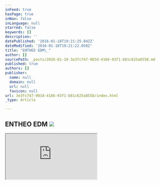 ```yaml
---
inFeed: true
hasPage: true
inNav: false
inLanguage: null
starred: false
keywords: []
description: ''
datePublished: '2016-01-18T19:21:25.042Z'
dateModified: '2016-01-18T19:21:22.058Z'
title: "ENTHEO EDM\_"
author: []
sourcePath: _posts/2016-01-18-3e3fc747-903d-4166-93f1-b81c625a8558.md
published: true
authors: []
publisher:
  name: null
  domain: null
  url: null
  favicon: null
url: 3e3fc747-903d-4166-93f1-b81c625a8558/index.html
_type: Article

---
```

## ENTHEO EDM ![](https://the-grid-user-content.s3-us-west-2.amazonaws.com/8438d0c9-52ff-411b-a50c-af806d13e944.jpg)

<iframe src="https://bandcamp.com/EmbeddedPlayer/album=4026706289/size=large/bgcol=ffffff/linkcol=0687f5/tracklist=false/artwork=small/transparent=true/" style=""></iframe>